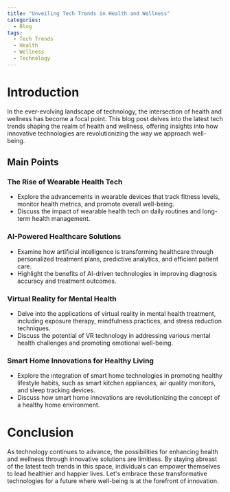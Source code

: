 ```yaml
---
title: "Unveiling Tech Trends in Health and Wellness"
categories:
  - Blog
tags:
  - Tech Trends
  - Health
  - Wellness
  - Technology
---
```


# Introduction
In the ever-evolving landscape of technology, the intersection of health and wellness has become a focal point. This blog post delves into the latest tech trends shaping the realm of health and wellness, offering insights into how innovative technologies are revolutionizing the way we approach well-being.

## Main Points
### The Rise of Wearable Health Tech
- Explore the advancements in wearable devices that track fitness levels, monitor health metrics, and promote overall well-being.
- Discuss the impact of wearable health tech on daily routines and long-term health management.

### AI-Powered Healthcare Solutions
- Examine how artificial intelligence is transforming healthcare through personalized treatment plans, predictive analytics, and efficient patient care.
- Highlight the benefits of AI-driven technologies in improving diagnosis accuracy and treatment outcomes.

### Virtual Reality for Mental Health
- Delve into the applications of virtual reality in mental health treatment, including exposure therapy, mindfulness practices, and stress reduction techniques.
- Discuss the potential of VR technology in addressing various mental health challenges and promoting emotional well-being.

### Smart Home Innovations for Healthy Living
- Explore the integration of smart home technologies in promoting healthy lifestyle habits, such as smart kitchen appliances, air quality monitors, and sleep tracking devices.
- Discuss how smart home innovations are revolutionizing the concept of a healthy home environment.

# Conclusion
As technology continues to advance, the possibilities for enhancing health and wellness through innovative solutions are limitless. By staying abreast of the latest tech trends in this space, individuals can empower themselves to lead healthier and happier lives. Let's embrace these transformative technologies for a future where well-being is at the forefront of innovation.